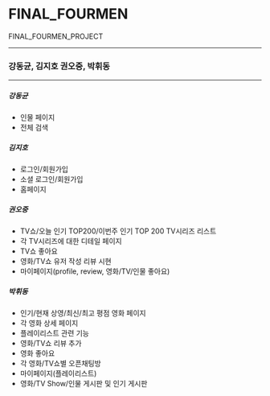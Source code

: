 # FINAL_FOURMEN
FINAL_FOURMEN_PROJECT
<hr>
<h3>강동균, 김지호 권오중, 박휘동</h3>
<hr>
<h5>강동균</h5>
<ul>
  <li>인물 페이지</li>
  <li>전체 검색</li>
</ul>
<h5>김지호</h5>
<ul>
  <li>로그인/회원가입</li>
  <li>소셜 로그인/회원가입</li>
  <li>홈페이지</li>
</ul>
<h5>권오중</h5>
<ul>
  <li>TV쇼/오늘 인기 TOP200/이번주 인기 TOP 200 TV시리즈 리스트</li>
  <li>각 TV시리즈에 대한 디테일 페이지</li>
  <li>TV쇼 좋아요</li>
  <li>영화/TV쇼 유저 작성 리뷰 시현</li>
  <li>마이페이지(profile, review, 영화/TV/인물 좋아요) </li>
</ul>
<h5>박휘동</h5>
<ul>
  <li>인기/현재 상영/최신/최고 평점 영화 페이지</li>
  <li>각 영화 상세 페이지</li>
  <li>플레이리스트 관련 기능</li>
  <li>영화/TV쇼 리뷰 추가</li>
  <li>영화 좋아요</li>
  <li>각 영화/TV쇼별 오픈채팅방</li>
  <li>마이페이지(플레이리스트)</li>
  <li>영화/TV Show/인물 게시판 및 인기 게시판</li>
</ul>
